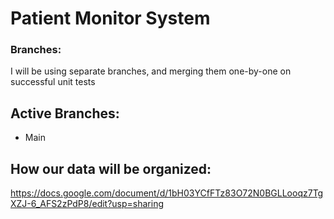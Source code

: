 # Patient Monitor System

### Branches:
I will be using separate branches, and merging them one-by-one on successful unit tests

## Active Branches:
* Main

## How our data will be organized:
https://docs.google.com/document/d/1bH03YCfFTz83O72N0BGLLooqz7TgXZJ-6_AFS2zPdP8/edit?usp=sharing
